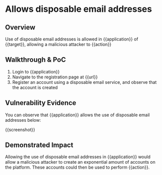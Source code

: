 # Allows disposable email addresses
## Overview
<!--
Provide a 1-2 sentence description - see http://cveproject.github.io/docs/content/key-details-phrasing.pdf for tips

This format is a good guide:
[VULNTYPE] in [COMPONENT] in [APPLICATION] allows [ATTACKER] to [IMPACT] via [VECTOR]


-->
Use of disposable email addresses is allowed in {{application}} of {{target}}, allowing a malicious attacker to {{action}}

## Walkthrough & PoC
<!--
Provide a step-by-step walkthrough on how to access the vulnerable injection point, and how to exploit the vulnerability.
Adding a dot-pointed walkthrough with relevant screenshots will speed triage time and result in faster rewards!

Example:

1. Login to in-scope asset at <www.bugcrowd.com/login>
1. Browse to account page
1. Modify ID token to add single quote
1. View error which states 'SQL Syntax Error'
1. Replace ID value with `1' waitfor delay '00:00:10'; `
-->

1. Login to {{application}}
1. Navigate to the registration page at {{url}}
1. Register an account using a disposable email service, and observe that the account is created


## Vulnerability Evidence
<!--
Your submission MUST include evidence of the vulnerability and not be theoretical in nature.

For the use of disposable email addresses, please include a screenshot of an account that was created with a disposable email address.
-->

You can observe that {{application}} allows the use of disposable email addresses below:

{{screenshot}}
## Demonstrated Impact
<!--
Envision how the use of disposable email addresses could be used in some impactful way. If a malicious action is possible, provide a full proof-of-concept here.
-->

Allowing the use of disposable email addresses in {{application}} would allow a malicious attacker to create an exponential amount of accounts on the platform. These accounts could then be used to perform {{action}}.
